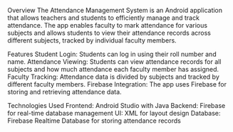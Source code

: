 Overview
The Attendance Management System is an Android application that allows teachers and students to efficiently manage and track attendance. The app enables faculty to mark attendance for various subjects and allows students to view their attendance records across different subjects, tracked by individual faculty members.


Features
Student Login: Students can log in using their roll number and name.
Attendance Viewing: Students can view attendance records for all subjects and how much attendance each faculty member has assigned.
Faculty Tracking: Attendance data is divided by subjects and tracked by different faculty members.
Firebase Integration: The app uses Firebase for storing and retrieving attendance data.


Technologies Used
Frontend: Android Studio with Java
Backend: Firebase for real-time database management
UI: XML for layout design
Database: Firebase Realtime Database for storing attendance records
